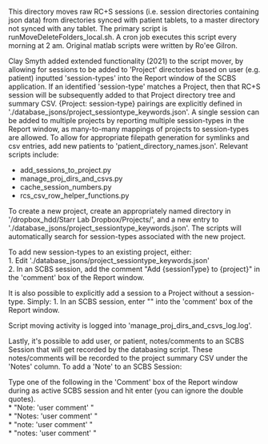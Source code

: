 This directory moves raw RC+S sessions (i.e. session directories containing json data) from directories synced with patient tablets, to a master directory not synced with any tablet. The primary script is runMoveDeleteFolders_local.sh. A cron job executes this script every morning at 2 am. Original matlab scripts were written by Ro'ee Gilron.

Clay Smyth added extended functionality (2021) to the script mover, by allowing for sessions to be added to 'Project' directories based on user (e.g. patient) inputted 'session-types' into the Report window of the SCBS application. If an identified 'session-type' matches a Project, then that RC+S session will be subsequently added to that Project directory tree and summary CSV. {Project: session-type} pairings are explicitly defined in './database_jsons/project_sessiontype_keywords.json'. A single session can be added to multiple projects by reporting multiple session-types in the Report window, as many-to-many mappings of projects to session-types are allowed. To allow for appropriate filepath generation for symlinks and csv entries, add new patients to 'patient_directory_names.json'. Relevant scripts include:  
  * add_sessions_to_project.py
  * manage_proj_dirs_and_csvs.py
  * cache_session_numbers.py
  * rcs_csv_row_helper_functions.py

To create a new project, create an appropriately named directory in '/dropbox_hdd/Starr Lab Dropbox/Projects/', and a new entry to './database_jsons/project_sessiontype_keywords.json'. The scripts will automatically search for session-types associated with the new project.

To add new session-types to an existing project, either:  
    1. Edit './database_jsons/project_sessiontype_keywords.json'  
    2. In an SCBS session, add the comment "Add {sessionType} to {project}" in the 'comment' box of the Report window.

It is also possible to explicitly add a session to a Project without a session-type. Simply:
    1. In an SCBS session, enter "<Project Name>" into the 'comment' box of the Report window.

Script moving activity is logged into 'manage_proj_dirs_and_csvs_log.log'.

Lastly, it's possible to add user, or patient, notes/comments to an SCBS Session that will get recorded by the databasing script. These notes/comments will be recorded to the project summary CSV under the 'Notes' column. To add a 'Note' to an SCBS Session:

Type one of the following in the 'Comment' box of the Report window during as active SCBS session and hit enter (you can ignore the double quotes).  
    * "Note: 'user comment' "   
    * "Notes: 'user comment' "  
    * "note: 'user comment'  "  
    * "notes: 'user comment'  "  
